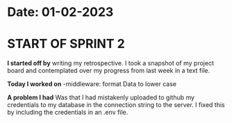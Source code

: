 # Date: 01-02-2023

# START OF SPRINT 2

**I started off by** writing my retrospective. I took a snapshot of my project board and contemplated over my progress from last week in a text file.

**Today I worked on** 
-middleware: format Data to lower case

**A problem I had** Was that I had mistakenly uploaded to github my credentials to my database in the connection string to the server. I fixed this by including the credentials in an .env file.